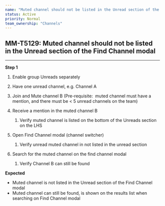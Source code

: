 ```yaml
---
name: "Muted channel should not be listed in the Unread section of the Find Channel modal"
status: Active
priority: Normal
team_ownership: "Channels"
---
```


## MM-T5129: Muted channel should not be listed in the Unread section of the Find Channel modal

---

**Step 1**

1. Enable group Unreads separately 

2. Have one unread channel, e.g. Channel A

3. Join and Mute channel B (Pre-requisite:  muted channel must have a mention, and there must be < 5 unread channels on the team)

4. Receive a mention in the muted channel B 

   1. Verify muted channel is listed on the bottom of the Unreads section on the LHS

5. Open Find Channel modal (channel switcher)

   1. Verify unread muted channel in not listed in the unread section 

6. Search for the muted channel on the find channel modal

   1. Verify Channel B can still be found 

**Expected**

- Muted channel is not listed in the Unread section of the Find Channel modal
- Muted channel can still be found, is shown on the results list when searching on Find Channel modal
